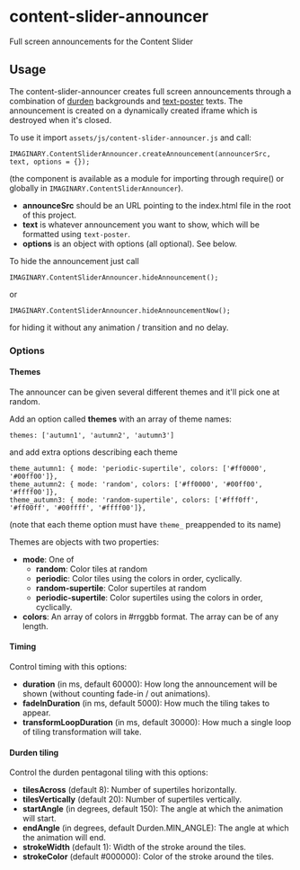 # content-slider-announcer

Full screen announcements for the Content Slider

## Usage

The content-slider-announcer creates full screen announcements through a combination of
[durden](https://github.com/IMAGINARY/durden) backgrounds and 
[text-poster](https://github.com/IMAGINARY/text-poster) texts. The announcement is created
on a dynamically created iframe which is destroyed when it's closed.

To use it import `assets/js/content-slider-announcer.js` and call:

```
IMAGINARY.ContentSliderAnnouncer.createAnnouncement(announcerSrc, text, options = {});
```

(the component is available as a module for importing through require() or globally in
`IMAGINARY.ContentSliderAnnouncer`).

- **announceSrc** should be an URL pointing to the index.html file in the root of this
project.
- **text** is whatever announcement you want to show, which will be formatted using `text-poster`.
- **options** is an object with options (all optional). See below.

To hide the announcement just call

```
IMAGINARY.ContentSliderAnnouncer.hideAnnouncement();
```

or

```
IMAGINARY.ContentSliderAnnouncer.hideAnnouncementNow();
```

for hiding it without any animation / transition and no delay.


### Options

#### Themes

The announcer can be given several different themes and it'll pick one at random.

Add an option called **themes** with an array of theme names:

```
themes: ['autumn1', 'autumn2', 'autumn3']
```

and add extra options describing each theme

```
theme_autumn1: { mode: 'periodic-supertile', colors: ['#ff0000', '#00ff00']},
theme_autumn2: { mode: 'random', colors: ['#ff0000', '#00ff00', '#ffff00']},
theme_autumn3: { mode: 'random-supertile', colors: ['#fff0ff', '#ff00ff', '#00ffff', '#ffff00']},
```

(note that each theme option must have `theme_` preappended to its name)

Themes are objects with two properties:

- **mode**: One of
    - **random**: Color tiles at random
    - **periodic**: Color tiles using the colors in order, cyclically.
    - **random-supertile**: Color supertiles at random
    - **periodic-supertile**: Color supertiles using the colors in order, cyclically.
- **colors**: An array of colors in #rrggbb format. The array can be of any length.

#### Timing

Control timing with this options:

- **duration** (in ms, default 60000): How long the announcement will be shown 
  (without counting fade-in / out animations).  
- **fadeInDuration** (in ms, default 5000): How much the tiling takes to appear.
- **transformLoopDuration** (in ms, default 30000): How much a single loop of tiling transformation will take.

#### Durden tiling

Control the durden pentagonal tiling with this options:

- **tilesAcross** (default 8): Number of supertiles horizontally.
- **tilesVertically** (default 20): Number of supertiles vertically.
- **startAngle** (in degrees, default 150): The angle at which the animation will start.
- **endAngle** (in degrees, default Durden.MIN_ANGLE): The angle at which the animation will end.
- **strokeWidth** (default 1): Width of the stroke around the tiles.
- **strokeColor** (default #000000): Color of the stroke around the tiles.

